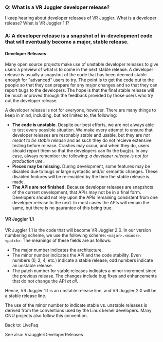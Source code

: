 ### Q: What is a VR Juggler developer release? ###

I keep hearing about developer releases of VR Juggler.  What is a developer release?  What is VR Juggler 1.1?

### A: A developer release is a snapshot of in-development code that will eventually become a major, stable release. ###

#### Developer Releases ####

Many open source projects make use of unstable developer releases to give users a preview of what is to come in the next stable release.  A developer release is usually a snapshot of the code that has been deemed stable enough for "advanced" users to try.  The point is to get the code out to the people so that they can prepare for any major changes and so that they can report bugs to the developers.  The hope is that the final stable release will be much improved through the feedback provided by those users who try out the developer release.

A developer release is not for everyone, however.  There are many things to keep in mind, including, but not limited to, the following:

  * **The code is unstable.** Despite our best efforts, we are not always able to test every possible situation.  We make every attempt to ensure that developer releases are resonably stable and usable, but they are _not meant to be stable release_ and as such they do not recieve extensive testing before release.  Crashes may occur, and when they do, users should report them so that the developers can fix the bug(s).  In any case, always remember the following: _a developer release is not for production use_.
  * **Pieces may be missing.**  During development, some features may be disabled due to bugs or large syntactic and/or semantic changes.  These disabled features will be re-enabled by the time the stable release is made.
  * **The APIs are not finished.**  Because developer releases are snapshots of the current development, that APIs may not be in a final form.  Developers should not rely upon the APIs remaining consistent from one developer release to the next.  In most cases the APIs will remain the same, but there is no gaurantee of this being true.

#### VR Juggler 1.1 ####

VR Juggler 1.1 is the code that will become VR Juggler 2.0.  In our version numbering scheme, we use the following scheme: `<major>.<minor>.<patch>`.  The meanings of these fields are as follows:

  * The major number indicates the architecture.
  * The minor number indicates the API and the code stability.  Even numbers (0, 2, 4, etc.) indicate a stable release; odd numbers indicate an unstable release.
  * The patch number for stable releases indicates a minor increment since the previous release.  The changes include bug fixes and enhancements that do not change the API _at all_.

Hence, VR Juggler 1.1 is an unstable release line, and VR Juggler 2.0 will be a stable release line.

The use of the minor number to indicate stable vs. unstable releases is derived from the conventions used by the Linux kernel developers.  Many GNU projects also follow this convention.

Back to: LiveFaq

See also: VrJugglerDeveloperReleases